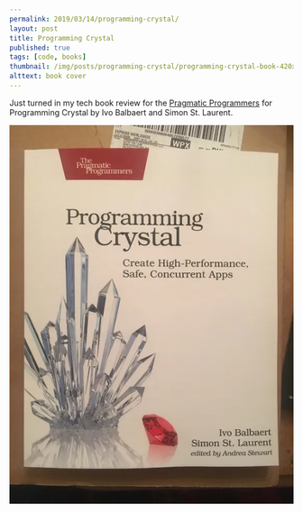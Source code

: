 ```yaml
---
permalink: 2019/03/14/programming-crystal/
layout: post
title: Programming Crystal
published: true
tags: [code, books]
thumbnail: /img/posts/programming-crystal/programming-crystal-book-420x255.webp
alttext: book cover
---
```


Just turned in my tech book review for the <a href="https://pragprog.com/">Pragmatic Programmers</a>
for Programming Crystal by Ivo Balbaert and Simon St. Laurent.

![cover](/img/posts/programming-crystal/programming-crystal-book.webp)
